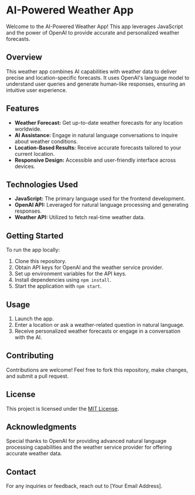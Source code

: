 # AI-Powered Weather App

Welcome to the AI-Powered Weather App! This app leverages JavaScript and the power of OpenAI to provide accurate and personalized weather forecasts.

## Overview

This weather app combines AI capabilities with weather data to deliver precise and location-specific forecasts. It uses OpenAI's language model to understand user queries and generate human-like responses, ensuring an intuitive user experience.

## Features

- **Weather Forecast:** Get up-to-date weather forecasts for any location worldwide.
- **AI Assistance:** Engage in natural language conversations to inquire about weather conditions.
- **Location-Based Results:** Receive accurate forecasts tailored to your current location.
- **Responsive Design:** Accessible and user-friendly interface across devices.

## Technologies Used

- **JavaScript:** The primary language used for the frontend development.
- **OpenAI API:** Leveraged for natural language processing and generating responses.
- **Weather API:** Utilized to fetch real-time weather data.

## Getting Started

To run the app locally:

1. Clone this repository.
2. Obtain API keys for OpenAI and the weather service provider.
3. Set up environment variables for the API keys.
4. Install dependencies using `npm install`.
5. Start the application with `npm start`.

## Usage

1. Launch the app.
2. Enter a location or ask a weather-related question in natural language.
3. Receive personalized weather forecasts or engage in a conversation with the AI.

## Contributing

Contributions are welcome! Feel free to fork this repository, make changes, and submit a pull request.

## License

This project is licensed under the [MIT License](LICENSE).

## Acknowledgments

Special thanks to OpenAI for providing advanced natural language processing capabilities and the weather service provider for offering accurate weather data.

## Contact

For any inquiries or feedback, reach out to [Your Email Address].
